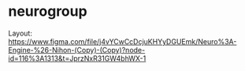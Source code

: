 # neurogroup
Layout: https://www.figma.com/file/j4vYCwCcDcjuKHYyDGUEmk/Neuro%3A-Engine-%26-Nihon-(Copy)-(Copy)?node-id=116%3A1313&t=JprzNxR31GW4bhWX-1
